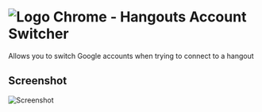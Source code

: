 ![Logo](http://proloser.github.io/images/favicon-32.png) Chrome - Hangouts Account Switcher
==============

Allows you to switch Google accounts when trying to connect to a hangout

## Screenshot

![Screenshot](![Logo](http://proloser.github.io/assets/Screenshot.png))